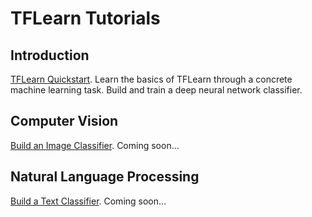 # TFLearn Tutorials

## Introduction
[TFLearn Quickstart](tutorials/quickstart.html). Learn the basics of TFLearn through a concrete machine learning task. Build and train a deep neural network classifier.

## Computer Vision
[Build an Image Classifier](). Coming soon...

## Natural Language Processing
[Build a Text Classifier](). Coming soon...
